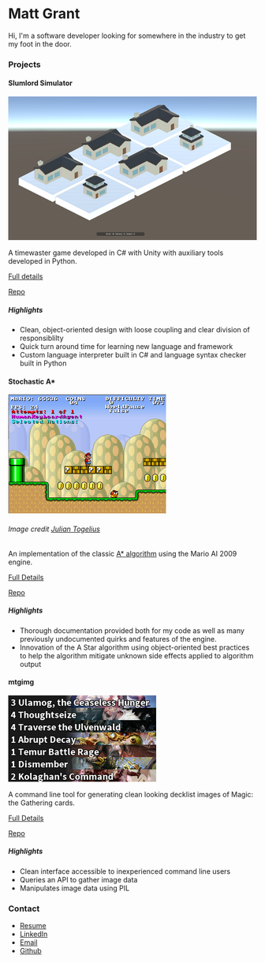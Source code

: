 # Matt Grant

Hi, I'm a software developer looking for somewhere in the industry to get my foot in the door.

### Projects

#### Slumlord Simulator
![Slumlord Simulator1](https://github.com/DFXLuna/DFXLuna.github.io/blob/master/images/SS3.png "Slumlord Simulator Screenshot")

A timewaster game developed in C# with Unity with auxiliary tools developed in Python. 

[Full details](https://github.com/DFXLuna/DFXLuna.github.io/blob/master/projects/Slumlord.md) 

[Repo](https://github.com/DFXLuna/Slumlord-Simulator)

##### Highlights

* Clean, object-oriented design with loose coupling and clear division of responsiblilty
* Quick turn around time for learning new language and framework
* Custom language interpreter built in C# and language syntax checker built in Python

#### Stochastic A*
![Stochastic1](https://github.com/DFXLuna/DFXLuna.github.io/blob/master/images/SAS1.png)

###### Image credit [Julian Togelius](http://julian.togelius.com/mariocompetition2009/)

An implementation of the classic [A* algorithm](https://en.wikipedia.org/wiki/A*_search_algorithm) using the Mario AI 2009 engine.

[Full Details](https://github.com/DFXLuna/StochasticAStar/blob/master/README.md)

[Repo](https://github.com/DFXLuna/StochasticAStar)

##### Highlights

* Thorough documentation provided both for my code as well as many previously undocumented quirks and features of the engine.
* Innovation of the A Star algorithm using object-oriented best practices to help the algorithm mitigate unknown side effects applied to algorithm output

#### mtgimg
![mtgimg 1](https://github.com/DFXLuna/mtgimg/blob/master/out.png "mtgimg screenshot")

A command line tool for generating clean looking decklist images of Magic: the Gathering cards.

[Full Details](https://github.com/DFXLuna/DFXLuna.github.io/blob/master/projects/mtgimg.md)

[Repo](https://github.com/DFXLuna/mtgimg)

##### Highlights

* Clean interface accessible to inexperienced command line users
* Queries an API to gather image data
* Manipulates image data using PIL

### Contact

* [Resume](https://github.com/DFXLuna/DFXLuna.github.io/blob/master/ResumeOct2017.pdf)
* [LinkedIn](https://www.linkedin.com/in/matt-grant-708462b1/)
* [Email](mailto:teamuba@gmail.com)
* [Github](https://github.com/DFXLuna)
